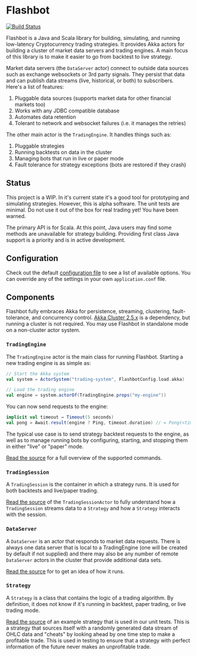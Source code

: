 # Flashbot
[![Build Status](https://travis-ci.org/infixtrading/flashbot.svg?branch=master)](https://travis-ci.org/infixtrading/flashbot)

Flashbot is a Java and Scala library for building, simulating, and running low-latency Cryptocurrency trading strategies. It provides Akka actors for building a cluster of market data servers and trading engines. A main focus of this library is to make it easier to go from backtest to live strategy.

Market data servers (the `DataServer` actor) connect to outside data sources such as exchange websockets or 3rd party signals. They persist that data and can publish data streams (live, historical, or both) to subscribers. Here's a list of features:

  1. Pluggable data sources (supports market data for other financial markets too)
  2. Works with any JDBC compatible database
  3. Automates data retention
  4. Tolerant to network and websocket failures (i.e. it manages the retries)

The other main actor is the `TradingEngine`. It handles things such as:

  1. Pluggable strategies
  2. Running backtests on data in the cluster
  3. Managing bots that run in live or paper mode
  4. Fault tolerance for strategy exceptions (bots are restored if they crash)

## Status
This project is a WIP. In it's current state it's a good tool for prototyping and simulating strategies. However, this is alpha software. The unit tests are minimal. Do not use it out of the box for real trading yet! You have been warned.

The primary API is for Scala. At this point, Java users may find some methods are unavailable for strategy building. Providing first class Java support is a priority and is in active development.

## Configuration
Check out the default [configuration file](https://github.com/infixtrading/flashbot/blob/master/modules/server/src/main/resources/reference.conf) to see a list of available options. You can override any of the settings in your own `application.conf` file.

## Components
Flashbot fully embraces Akka for persistence, streaming, clustering, fault-tolerance, and concurrency control. [Akka Cluster 2.5.x](https://doc.akka.io/docs/akka/2.5/index-cluster.html) is a dependency, but running a cluster is not required. You may use Flashbot in standalone mode on a non-cluster actor system.

### `TradingEngine`
The `TradingEngine` actor is the main class for running Flashbot. Starting a new trading engine is as simple as:
```scala
// Start the Akka system
val system = ActorSystem("trading-system", FlashbotConfig.load.akka)

// Load the trading engine
val engine = system.actorOf(TradingEngine.props("my-engine"))
```

You can now send requests to the engine:
```scala
implicit val timeout = Timeout(5 seconds)
val pong = Await.result(engine ? Ping, timeout.duration) // = Pong(<timestamp>)
```

The typical use case is to send strategy backtest requests to the engine, as well as to manage running bots by configuring, starting, and stopping them in either "live" or "paper" mode.

[Read the source](https://github.com/infixtrading/flashbot/blob/master/modules/server/src/main/scala/com/infixtrading/flashbot/engine/TradingEngine.scala) for a full overview of the supported commands.

### `TradingSession`
A `TradingSession` is the container in which a strategy runs. It is used for both backtests and live/paper trading.

[Read the source](https://github.com/infixtrading/flashbot/blob/master/modules/server/src/main/scala/com/infixtrading/flashbot/engine/TradingSessionActor.scala) of the `TradingSessionActor` to fully understand how a `TradingSession` streams data to a `Strategy` and how a `Strategy` interacts with the session.


### `DataServer`
A `DataServer` is an actor that responds to market data requests. There is always one data server that is local to a TradingEngine (one will be created by default if not supplied) and there may also be any number of remote `DataServer` actors in the cluster that provide additional data sets.

[Read the source](https://github.com/infixtrading/flashbot/blob/master/modules/server/src/main/scala/com/infixtrading/flashbot/engine/DataServer.scala) for to get an idea of how it runs.

### `Strategy`
A `Strategy` is a class that contains the logic of a trading algorithm. By definition, it does not know if it's running in backtest, paper trading, or live trading mode.

[Read the source](https://github.com/infixtrading/flashbot/blob/master/modules/tests/jvm/src/main/scala/strategies/LookAheadCandleStrategy.scala) of an example strategy that is used in our unit tests. This is a strategy that sources itself with a randomly generated data stream of OHLC data and "cheats" by looking ahead by one time step to make a profitable trade. This is used in testing to ensure that a strategy with perfect information of the future never makes an unprofitable trade.


